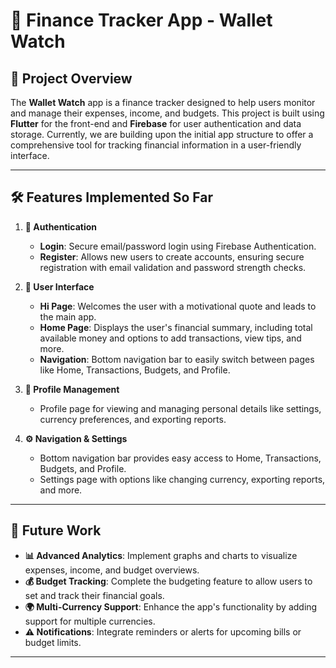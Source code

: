 # 💸 **Finance Tracker App - Wallet Watch**

## 🚀 **Project Overview**
The **Wallet Watch** app is a finance tracker designed to help users monitor and manage their expenses, income, and budgets. This project is built using **Flutter** for the front-end and **Firebase** for user authentication and data storage. Currently, we are building upon the initial app structure to offer a comprehensive tool for tracking financial information in a user-friendly interface.

---

## 🛠️ **Features Implemented So Far**
1. **🔑 Authentication**
   - **Login**: Secure email/password login using Firebase Authentication.
   - **Register**: Allows new users to create accounts, ensuring secure registration with email validation and password strength checks.
  

2. **💬 User Interface**
   - **Hi Page**: Welcomes the user with a motivational quote and leads to the main app.
   - **Home Page**: Displays the user's financial summary, including total available money and options to add transactions, view tips, and more.
   - **Navigation**: Bottom navigation bar to easily switch between pages like Home, Transactions, Budgets, and Profile.


4. **👤 Profile Management**
   - Profile page for viewing and managing personal details like settings, currency preferences, and exporting reports.

5. **⚙️ Navigation & Settings**
   - Bottom navigation bar provides easy access to Home, Transactions, Budgets, and Profile.
   - Settings page with options like changing currency, exporting reports, and more.

---

## 📅 **Future Work**
- **📊 Advanced Analytics**: Implement graphs and charts to visualize expenses, income, and budget overviews.
- **💰 Budget Tracking**: Complete the budgeting feature to allow users to set and track their financial goals.
- **🌍 Multi-Currency Support**: Enhance the app's functionality by adding support for multiple currencies.
- **⚠️ Notifications**: Integrate reminders or alerts for upcoming bills or budget limits.

---
